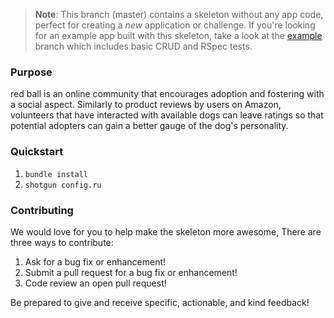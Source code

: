 > **Note**: This branch (master) contains a skeleton without any app code, perfect for creating a _new_ application or challenge. If you're looking for an example app built with this skeleton, take a look at the [example](/../..//tree/example) branch which includes basic CRUD and RSpec tests.

### Purpose
red ball is an online community that encourages adoption and fostering with a social aspect. Similarly to product reviews by users on Amazon, volunteers that have interacted with available dogs can leave ratings so that potential adopters can gain a better gauge of the dog's personality.

### Quickstart

1.  `bundle install`
2.  `shotgun config.ru`


### Contributing

We would love for you to help make the skeleton more awesome, There are three ways to contribute:

1. Ask for a bug fix or enhancement!
2. Submit a pull request for a bug fix or enhancement!
3. Code review an open pull request!

Be prepared to give and receive specific, actionable, and kind feedback!
